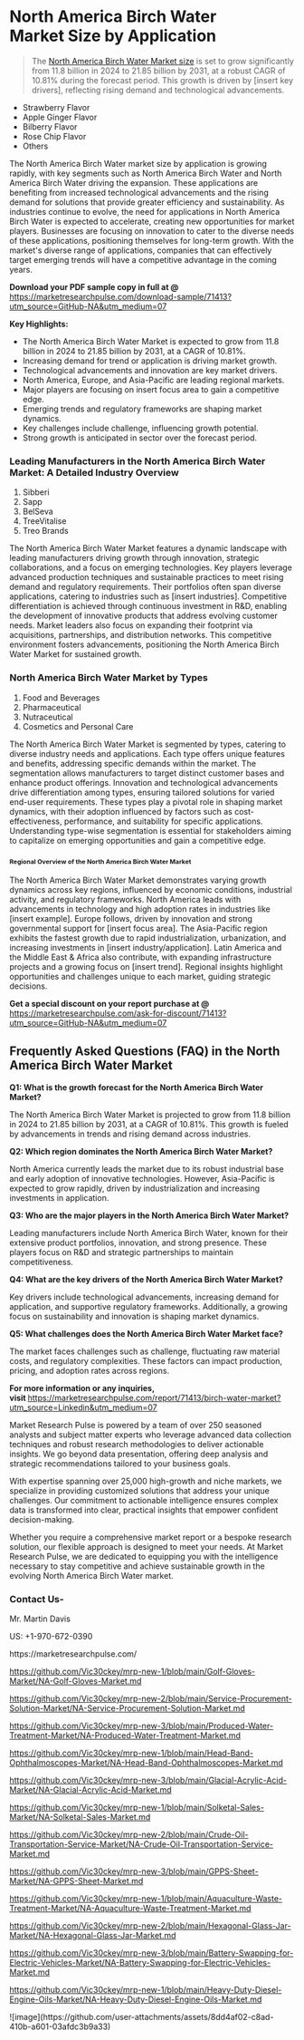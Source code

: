 <h1>North America Birch Water Market&nbsp;Size by Application</h1><blockquote><p>The <a href="https://marketresearchpulse.com/download-sample/71413?utm_source=GitHub-NA&amp;utm_medium=07">North America Birch Water Market size</a> is set to grow significantly from 11.8 billion in 2024 to 21.85 billion by 2031, at a robust CAGR of 10.81% during the forecast period. This growth is driven by [insert key drivers], reflecting rising demand and technological advancements.</p></blockquote><ul><li>Strawberry Flavor<li> Apple Ginger Flavor<li> Bilberry Flavor<li> Rose Chip Flavor<li> Others</li></ul><p>The North America Birch Water market size by application is growing rapidly, with key segments such as North America Birch Water and North America Birch Water driving the expansion. These applications are benefiting from increased technological advancements and the rising demand for solutions that provide greater efficiency and sustainability. As industries continue to evolve, the need for applications in North America Birch Water is expected to accelerate, creating new opportunities for market players. Businesses are focusing on innovation to cater to the diverse needs of these applications, positioning themselves for long-term growth. With the market's diverse range of applications, companies that can effectively target emerging trends will have a competitive advantage in the coming years.</p><p><strong>Download your PDF sample copy in full at @ </strong><a href="https://marketresearchpulse.com/download-sample/71413?utm_source=GitHub-NA&amp;utm_medium=07">https://marketresearchpulse.com/download-sample/71413?utm_source=GitHub-NA&amp;utm_medium=07</a></p><p><strong>Key Highlights: </strong></p><ul><li>The North America Birch Water Market is expected to grow from 11.8 billion in 2024 to 21.85 billion by 2031, at a CAGR of 10.81%.</li><li>Increasing demand for trend or application is driving market growth.</li><li>Technological advancements and innovation are key market drivers.</li><li>North America, Europe, and Asia-Pacific are leading regional markets.</li><li>Major players are focusing on insert focus area to gain a competitive edge.</li><li>Emerging trends and regulatory frameworks are shaping market dynamics.</li><li>Key challenges include challenge, influencing growth potential.</li><li>Strong growth is anticipated in sector over the forecast period.</li></ul><h3>Leading Manufacturers in the North America Birch Water Market: A Detailed Industry Overview</h3><ol><li>Sibberi</li><li>Sapp</li><li>BelSeva</li><li>TreeVitalise</li><li>Treo Brands</li></ol><div class="flex max-w-full flex-col flex-grow"><div class="min-h-8 text-message flex w-full flex-col items-end gap-2 whitespace-normal break-words [.text-message+&amp;]:mt-5" dir="auto" data-message-author-role="assistant" data-message-id="fd8432e4-4910-450d-b182-61b7bfb0a01f" data-message-model-slug="gpt-4o"><div class="flex w-full flex-col gap-1 empty:hidden first:pt-[3px]"><div class="markdown prose w-full break-words dark:prose-invert light"><p>The North America Birch Water Market features a dynamic landscape with leading manufacturers driving growth through innovation, strategic collaborations, and a focus on emerging technologies. Key players leverage advanced production techniques and sustainable practices to meet rising demand and regulatory requirements. Their portfolios often span diverse applications, catering to industries such as [insert industries]. Competitive differentiation is achieved through continuous investment in R&amp;D, enabling the development of innovative products that address evolving customer needs. Market leaders also focus on expanding their footprint via acquisitions, partnerships, and distribution networks. This competitive environment fosters advancements, positioning the North America Birch Water Market for sustained growth.</p></div></div></div></div><h3>North America Birch Water Market by Types</h3><ol><li>Food and Beverages<li> Pharmaceutical<li> Nutraceutical<li> Cosmetics and Personal Care</li></ol><div class="flex max-w-full flex-col flex-grow"><div class="min-h-8 text-message flex w-full flex-col items-end gap-2 whitespace-normal break-words [.text-message+&amp;]:mt-5" dir="auto" data-message-author-role="assistant" data-message-id="084470be-0bb7-4664-bddf-5156b4f41249" data-message-model-slug="gpt-4o-mini"><div class="flex w-full flex-col gap-1 empty:hidden first:pt-[3px]"><div class="markdown prose w-full break-words dark:prose-invert light"><p>The North America Birch Water Market is segmented by types, catering to diverse industry needs and applications. Each type offers unique features and benefits, addressing specific demands within the market. The segmentation allows manufacturers to target distinct customer bases and enhance product offerings. Innovation and technological advancements drive differentiation among types, ensuring tailored solutions for varied end-user requirements. These types play a pivotal role in shaping market dynamics, with their adoption influenced by factors such as cost-effectiveness, performance, and suitability for specific applications. Understanding type-wise segmentation is essential for stakeholders aiming to capitalize on emerging opportunities and gain a competitive edge.</p></div></div></div></div><h3><span style="font-size: 11px;">Regional Overview of the North America Birch Water Market</span></h3><div class="flex max-w-full flex-col flex-grow"><div class="min-h-8 text-message flex w-full flex-col items-end gap-2 whitespace-normal break-words [.text-message+&amp;]:mt-5" dir="auto" data-message-author-role="assistant" data-message-id="e9038762-ce64-4e30-91c9-9bd413514231" data-message-model-slug="gpt-4o-mini"><div class="flex w-full flex-col gap-1 empty:hidden first:pt-[3px]"><div class="markdown prose w-full break-words dark:prose-invert light"><p>The North America Birch Water Market demonstrates varying growth dynamics across key regions, influenced by economic conditions, industrial activity, and regulatory frameworks. North America leads with advancements in technology and high adoption rates in industries like [insert example]. Europe follows, driven by innovation and strong governmental support for [insert focus area]. The Asia-Pacific region exhibits the fastest growth due to rapid industrialization, urbanization, and increasing investments in [insert industry/application]. Latin America and the Middle East &amp; Africa also contribute, with expanding infrastructure projects and a growing focus on [insert trend]. Regional insights highlight opportunities and challenges unique to each market, guiding strategic decisions.</p></div></div></div></div><p><strong>Get a special discount on your report purchase at @ </strong><a href="https://marketresearchpulse.com/ask-for-discount/71413?utm_source=GitHub-NA&amp;utm_medium=07">https://marketresearchpulse.com/ask-for-discount/71413?utm_source=GitHub-NA&amp;utm_medium=07</a></p><h2>Frequently Asked Questions (FAQ) in the North America Birch Water Market</h2><p><strong>Q1: What is the growth forecast for the North America Birch Water Market?</strong></p><p>The North America Birch Water Market is projected to grow from 11.8 billion in 2024 to 21.85 billion by 2031, at a CAGR of 10.81%. This growth is fueled by advancements in trends and rising demand across industries.</p><p><strong>Q2: Which region dominates the North America Birch Water Market?</strong></p><p>North America currently leads the market due to its robust industrial base and early adoption of innovative technologies. However, Asia-Pacific is expected to grow rapidly, driven by industrialization and increasing investments in application.</p><p><strong>Q3: Who are the major players in the North America Birch Water Market?</strong></p><p>Leading manufacturers include North America Birch Water, known for their extensive product portfolios, innovation, and strong presence. These players focus on R&amp;D and strategic partnerships to maintain competitiveness.</p><p><strong>Q4: What are the key drivers of the North America Birch Water Market?</strong></p><p>Key drivers include technological advancements, increasing demand for application, and supportive regulatory frameworks. Additionally, a growing focus on sustainability and innovation is shaping market dynamics.</p><p><strong>Q5: What challenges does the North America Birch Water Market face?</strong></p><p>The market faces challenges such as challenge, fluctuating raw material costs, and regulatory complexities. These factors can impact production, pricing, and adoption rates across regions.</p><p><strong>For more information or any inquiries, visit&nbsp;</strong><a href="https://marketresearchpulse.com/report/71413/birch-water-market?utm_source=Linkedin&utm_medium=07">https://marketresearchpulse.com/report/71413/birch-water-market?utm_source=Linkedin&utm_medium=07</a></p><p>Market Research Pulse is powered by a team of over 250 seasoned analysts and subject matter experts who leverage advanced data collection techniques and robust research methodologies to deliver actionable insights. We go beyond data presentation, offering deep analysis and strategic recommendations tailored to your business goals.</p><p>With expertise spanning over 25,000 high-growth and niche markets, we specialize in providing customized solutions that address your unique challenges. Our commitment to actionable intelligence ensures complex data is transformed into clear, practical insights that empower confident decision-making.</p><p>Whether you require a comprehensive market report or a bespoke research solution, our flexible approach is designed to meet your needs. At Market Research Pulse, we are dedicated to equipping you with the intelligence necessary to stay competitive and achieve sustainable growth in the evolving North America Birch Water market.</p><h3><strong>Contact Us-</strong></h3><p>Mr. Martin Davis</p><p>US: +1-970-672-0390</p><p>https://marketresearchpulse.com/</p><p><a href="https://github.com/Vic30ckey/mrp-new-1/blob/main/Golf-Gloves-Market/NA-Golf-Gloves-Market.md">https://github.com/Vic30ckey/mrp-new-1/blob/main/Golf-Gloves-Market/NA-Golf-Gloves-Market.md</a></p><p><a href="https://github.com/Vic30ckey/mrp-new-2/blob/main/Service-Procurement-Solution-Market/NA-Service-Procurement-Solution-Market.md">https://github.com/Vic30ckey/mrp-new-2/blob/main/Service-Procurement-Solution-Market/NA-Service-Procurement-Solution-Market.md</a></p><p><a href="https://github.com/Vic30ckey/mrp-new-3/blob/main/Produced-Water-Treatment-Market/NA-Produced-Water-Treatment-Market.md">https://github.com/Vic30ckey/mrp-new-3/blob/main/Produced-Water-Treatment-Market/NA-Produced-Water-Treatment-Market.md</a></p><p><a href="https://github.com/Vic30ckey/mrp-new-1/blob/main/Head-Band-Ophthalmoscopes-Market/NA-Head-Band-Ophthalmoscopes-Market.md">https://github.com/Vic30ckey/mrp-new-1/blob/main/Head-Band-Ophthalmoscopes-Market/NA-Head-Band-Ophthalmoscopes-Market.md</a></p><p><a href="https://github.com/Vic30ckey/mrp-new-3/blob/main/Glacial-Acrylic-Acid-Market/NA-Glacial-Acrylic-Acid-Market.md">https://github.com/Vic30ckey/mrp-new-3/blob/main/Glacial-Acrylic-Acid-Market/NA-Glacial-Acrylic-Acid-Market.md</a></p><p><a href="https://github.com/Vic30ckey/mrp-new-1/blob/main/Solketal-Sales-Market/NA-Solketal-Sales-Market.md">https://github.com/Vic30ckey/mrp-new-1/blob/main/Solketal-Sales-Market/NA-Solketal-Sales-Market.md</a></p><p><a href="https://github.com/Vic30ckey/mrp-new-2/blob/main/Crude-Oil-Transportation-Service-Market/NA-Crude-Oil-Transportation-Service-Market.md">https://github.com/Vic30ckey/mrp-new-2/blob/main/Crude-Oil-Transportation-Service-Market/NA-Crude-Oil-Transportation-Service-Market.md</a></p><p><a href="https://github.com/Vic30ckey/mrp-new-3/blob/main/GPPS-Sheet-Market/NA-GPPS-Sheet-Market.md">https://github.com/Vic30ckey/mrp-new-3/blob/main/GPPS-Sheet-Market/NA-GPPS-Sheet-Market.md</a></p><p><a href="https://github.com/Vic30ckey/mrp-new-1/blob/main/Aquaculture-Waste-Treatment-Market/NA-Aquaculture-Waste-Treatment-Market.md">https://github.com/Vic30ckey/mrp-new-1/blob/main/Aquaculture-Waste-Treatment-Market/NA-Aquaculture-Waste-Treatment-Market.md</a></p><p><a href="https://github.com/Vic30ckey/mrp-new-2/blob/main/Hexagonal-Glass-Jar-Market/NA-Hexagonal-Glass-Jar-Market.md">https://github.com/Vic30ckey/mrp-new-2/blob/main/Hexagonal-Glass-Jar-Market/NA-Hexagonal-Glass-Jar-Market.md</a></p><p><a href="https://github.com/Vic30ckey/mrp-new-3/blob/main/Battery-Swapping-for-Electric-Vehicles-Market/NA-Battery-Swapping-for-Electric-Vehicles-Market.md">https://github.com/Vic30ckey/mrp-new-3/blob/main/Battery-Swapping-for-Electric-Vehicles-Market/NA-Battery-Swapping-for-Electric-Vehicles-Market.md</a></p><p><a href="https://github.com/Vic30ckey/mrp-new-1/blob/main/Heavy-Duty-Diesel-Engine-Oils-Market/NA-Heavy-Duty-Diesel-Engine-Oils-Market.md">https://github.com/Vic30ckey/mrp-new-1/blob/main/Heavy-Duty-Diesel-Engine-Oils-Market/NA-Heavy-Duty-Diesel-Engine-Oils-Market.md</a></p>
![image](https://github.com/user-attachments/assets/8dd4af02-c8ad-410b-a601-03afdc3b9a33)

